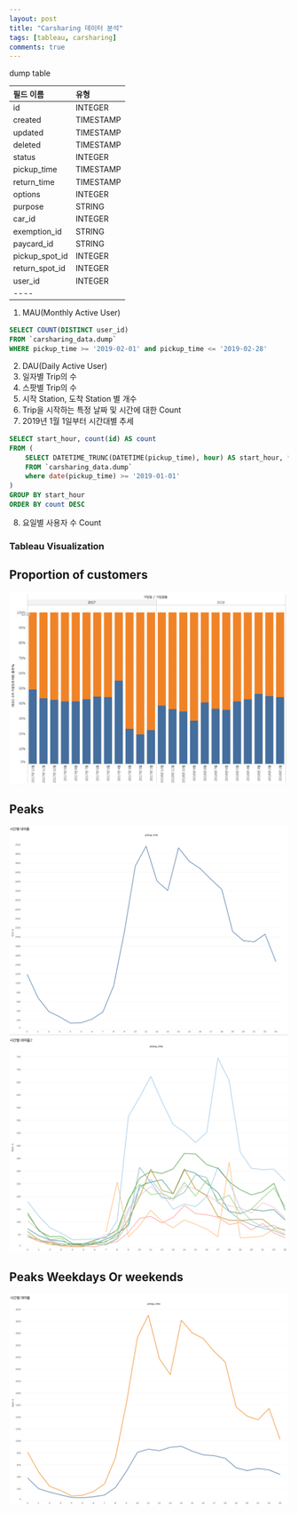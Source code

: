 ```yaml
---
layout: post
title: "Carsharing 데이터 분석"
tags: [tableau, carsharing]
comments: true
---
```


dump table

| 필드 이름 | 유형 |
|:---|:---|
| id  | INTEGER  |
| created  | TIMESTAMP  |
| updated  | TIMESTAMP  |
| deleted  | TIMESTAMP  |
| status  | INTEGER  |
| pickup_time  | TIMESTAMP  |
| return_time  | TIMESTAMP  |
| options  | INTEGER  |
| purpose  | STRING  |
| car_id  | INTEGER  |
| exemption_id  | STRING  |
| paycard_id  | STRING  |
| pickup_spot_id  | INTEGER  |
| return_spot_id  | INTEGER  |
| user_id  | INTEGER  |
|----

1. MAU(Monthly Active User)

```SQL
SELECT COUNT(DISTINCT user_id)
FROM `carsharing_data.dump`
WHERE pickup_time >= '2019-02-01' and pickup_time <= '2019-02-28'
```
2. DAU(Daily Active User)
3. 일자별 Trip의 수
4. 스팟별 Trip의 수
5. 시작 Station, 도착 Station 별 개수
6. Trip을 시작하는 특정 날짜 및 시간에 대한 Count
7. 2019년 1월 1일부터 시간대별 추세

```SQL
SELECT start_hour, count(id) AS count
FROM (
	SELECT DATETIME_TRUNC(DATETIME(pickup_time), hour) AS start_hour, *
	FROM `carsharing_data.dump`
	where date(pickup_time) >= '2019-01-01'
)
GROUP BY start_hour
ORDER BY count DESC
```

8. 요일별 사용자 수 Count


### Tableau Visualization

## Proportion of customers
![정회원/준회원 비율](../images/2019-03-17-carsharing-data-analysis-회원변동.png)

## Peaks
![PickupTime1](../images/2019-04-16-pickup-time-1.png)
![PickupTime2](../images/2019-04-16-pickup-time-2.png)

## Peaks Weekdays Or weekends
![PickupTime3](../images/2019-04-16-3-Weekday-or-Weekends.png)